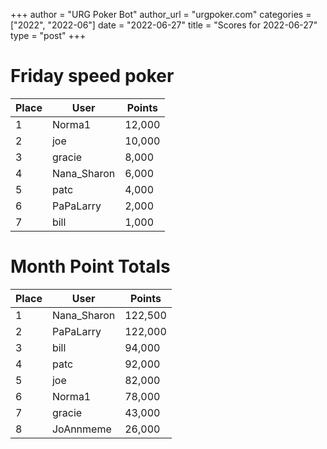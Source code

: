 +++
author = "URG Poker Bot"
author_url = "urgpoker.com"
categories = ["2022", "2022-06"]
date = "2022-06-27"
title = "Scores for 2022-06-27"
type = "post"
+++
# Friday speed poker

| Place | User | Points |
|-------|------|--------|
| 1 | Norma1 | 12,000 |
| 2 | joe | 10,000 |
| 3 | gracie | 8,000 |
| 4 | Nana_Sharon | 6,000 |
| 5 | patc | 4,000 |
| 6 | PaPaLarry | 2,000 |
| 7 | bill | 1,000 |

# Month Point Totals

| Place | User | Points |
|-------|------|--------|
| 1 | Nana_Sharon | 122,500 |
| 2 | PaPaLarry | 122,000 |
| 3 | bill | 94,000 |
| 4 | patc | 92,000 |
| 5 | joe | 82,000 |
| 6 | Norma1 | 78,000 |
| 7 | gracie | 43,000 |
| 8 | JoAnnmeme | 26,000 |
